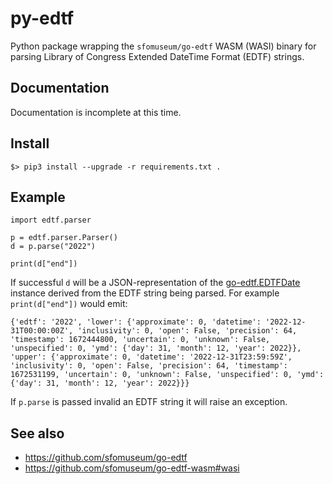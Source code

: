 # py-edtf

Python package wrapping the `sfomuseum/go-edtf` WASM (WASI) binary for parsing Library of Congress Extended DateTime Format (EDTF) strings.

## Documentation

Documentation is incomplete at this time.

## Install

```
$> pip3 install --upgrade -r requirements.txt .
```

## Example

```
import edtf.parser

p = edtf.parser.Parser()
d = p.parse("2022")

print(d["end"])
```

If successful `d` will be a JSON-representation of the [go-edtf.EDTFDate](https://pkg.go.dev/github.com/sfomuseum/go-edtf#EDTFDate) instance derived from the EDTF string being parsed. For example `print(d["end"])` would emit:

```
{'edtf': '2022', 'lower': {'approximate': 0, 'datetime': '2022-12-31T00:00:00Z', 'inclusivity': 0, 'open': False, 'precision': 64, 'timestamp': 1672444800, 'uncertain': 0, 'unknown': False, 'unspecified': 0, 'ymd': {'day': 31, 'month': 12, 'year': 2022}}, 'upper': {'approximate': 0, 'datetime': '2022-12-31T23:59:59Z', 'inclusivity': 0, 'open': False, 'precision': 64, 'timestamp': 1672531199, 'uncertain': 0, 'unknown': False, 'unspecified': 0, 'ymd': {'day': 31, 'month': 12, 'year': 2022}}}
```

If `p.parse` is passed invalid an EDTF string it will raise an exception.

## See also

* https://github.com/sfomuseum/go-edtf
* https://github.com/sfomuseum/go-edtf-wasm#wasi
